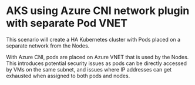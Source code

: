 # AKS using Azure CNI network plugin with separate Pod VNET

This scenario will create a HA Kubernetes cluster with Pods placed on a separate network from the Nodes.  

With Azure CNI, pods are placed on Azure VNET that is used by the Nodes.  This introduces potential security issues as pods can be directly accessed by VMs on the same subnet, and issues where IP addresses can get exhausted when assigned to both pods and nodes.
